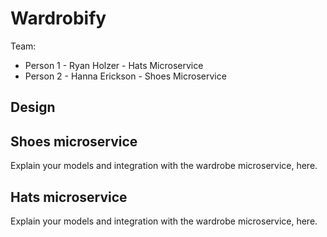 # Wardrobify

Team:

* Person 1 - Ryan Holzer - Hats Microservice
* Person 2 - Hanna Erickson - Shoes Microservice

## Design

## Shoes microservice

Explain your models and integration with the wardrobe
microservice, here.

## Hats microservice

Explain your models and integration with the wardrobe
microservice, here.
